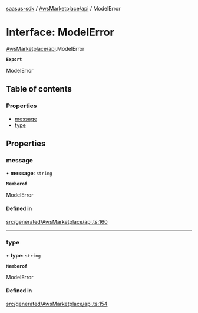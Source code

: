 [saasus-sdk](../README.md) / [AwsMarketplace/api](../modules/AwsMarketplace_api.md) / ModelError

# Interface: ModelError

[AwsMarketplace/api](../modules/AwsMarketplace_api.md).ModelError

**`Export`**

ModelError

## Table of contents

### Properties

- [message](AwsMarketplace_api.ModelError.md#message)
- [type](AwsMarketplace_api.ModelError.md#type)

## Properties

### message

• **message**: `string`

**`Memberof`**

ModelError

#### Defined in

[src/generated/AwsMarketplace/api.ts:160](https://github.com/saasus-platform/saasus-sdk-javascript/blob/09ef427/src/generated/AwsMarketplace/api.ts#L160)

___

### type

• **type**: `string`

**`Memberof`**

ModelError

#### Defined in

[src/generated/AwsMarketplace/api.ts:154](https://github.com/saasus-platform/saasus-sdk-javascript/blob/09ef427/src/generated/AwsMarketplace/api.ts#L154)
